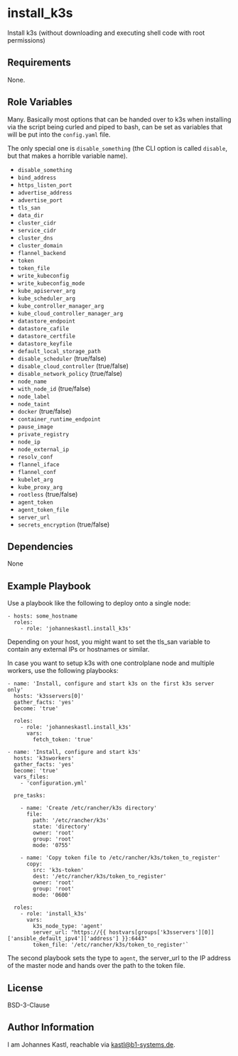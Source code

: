install_k3s
=========

Install k3s (without downloading and executing shell code with root permissions)

Requirements
------------

None.

Role Variables
--------------

Many. Basically most options that can be handed over to k3s when installing via the script being curled and piped to bash, can be set as variables that will be put into the `config.yaml` file.

The only special one is `disable_something` (the CLI option is called `disable`, but that makes a horrible variable name).


- `disable_something`
- `bind_address`
- `https_listen_port`
- `advertise_address`
- `advertise_port`
- `tls_san`
- `data_dir`
- `cluster_cidr`
- `service_cidr`
- `cluster_dns`
- `cluster_domain`
- `flannel_backend`
- `token`
- `token_file`
- `write_kubeconfig`
- `write_kubeconfig_mode`
- `kube_apiserver_arg`
- `kube_scheduler_arg`
- `kube_controller_manager_arg`
- `kube_cloud_controller_manager_arg`
- `datastore_endpoint`
- `datastore_cafile`
- `datastore_certfile`
- `datastore_keyfile`
- `default_local_storage_path`
- `disable_scheduler` (true/false)
- `disable_cloud_controller` (true/false)
- `disable_network_policy` (true/false)
- `node_name`
- `with_node_id` (true/false)
- `node_label`
- `node_taint`
- `docker` (true/false)
- `container_runtime_endpoint`
- `pause_image`
- `private_registry`
- `node_ip`
- `node_external_ip`
- `resolv_conf`
- `flannel_iface`
- `flannel_conf`
- `kubelet_arg`
- `kube_proxy_arg`
- `rootless` (true/false)
- `agent_token`
- `agent_token_file`
- `server_url`
- `secrets_encryption` (true/false)

Dependencies
------------

None

Example Playbook
----------------

Use a playbook like the following to deploy onto a single node:

```
- hosts: some_hostname
  roles:
    - role: 'johanneskastl.install_k3s'
```

Depending on your host, you might want to set the tls_san variable to contain any external IPs or hostnames or similar.

In case you want to setup k3s with one controlplane node and multiple workers, use the following playbooks:

```
- name: 'Install, configure and start k3s on the first k3s server only'
  hosts: 'k3sservers[0]'
  gather_facts: 'yes'
  become: 'true'

  roles:
    - role: 'johanneskastl.install_k3s'
      vars:
        fetch_token: 'true'
```

```
- name: 'Install, configure and start k3s'
  hosts: 'k3sworkers'
  gather_facts: 'yes'
  become: 'true'
  vars_files:
    - 'configuration.yml'

  pre_tasks:

    - name: 'Create /etc/rancher/k3s directory'
      file:
        path: '/etc/rancher/k3s'
        state: 'directory'
        owner: 'root'
        group: 'root'
        mode: '0755'

    - name: 'Copy token file to /etc/rancher/k3s/token_to_register'
      copy:
        src: 'k3s-token'
        dest: '/etc/rancher/k3s/token_to_register'
        owner: 'root'
        group: 'root'
        mode: '0600'

  roles:
    - role: 'install_k3s'
      vars:
        k3s_node_type: 'agent'
        server_url: "https://{{ hostvars[groups['k3sservers'][0]]['ansible_default_ipv4']['address'] }}:6443"
        token_file: '/etc/rancher/k3s/token_to_register'`
```

The second playbook sets the type to `agent`, the server_url to the IP address of the master node and hands over the path to the token file.

License
-------

BSD-3-Clause

Author Information
------------------

I am Johannes Kastl, reachable via kastl@b1-systems.de.

